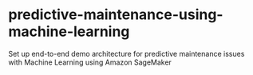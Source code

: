 # predictive-maintenance-using-machine-learning
Set up end-to-end demo architecture for predictive maintenance issues with Machine Learning using Amazon SageMaker

